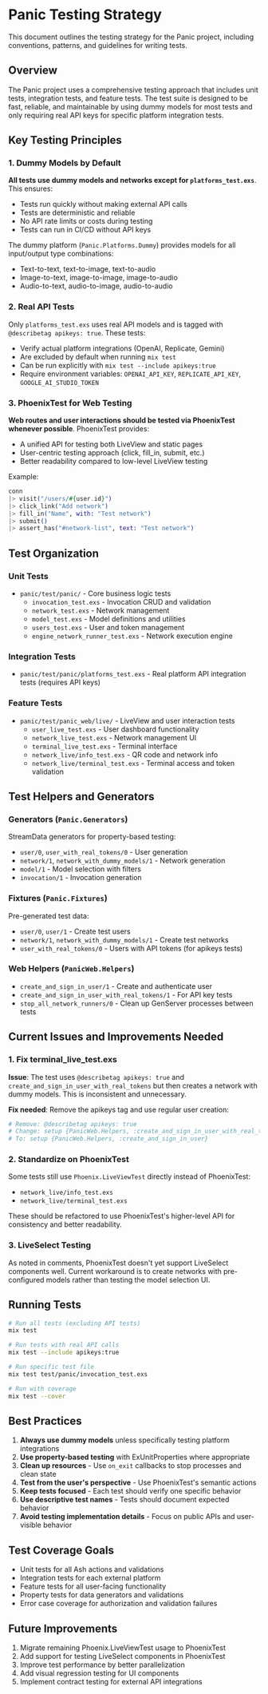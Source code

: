 # Panic Testing Strategy

This document outlines the testing strategy for the Panic project, including
conventions, patterns, and guidelines for writing tests.

## Overview

The Panic project uses a comprehensive testing approach that includes unit
tests, integration tests, and feature tests. The test suite is designed to be
fast, reliable, and maintainable by using dummy models for most tests and only
requiring real API keys for specific platform integration tests.

## Key Testing Principles

### 1. Dummy Models by Default

**All tests use dummy models and networks except for `platforms_test.exs`**.
This ensures:

- Tests run quickly without making external API calls
- Tests are deterministic and reliable
- No API rate limits or costs during testing
- Tests can run in CI/CD without API keys

The dummy platform (`Panic.Platforms.Dummy`) provides models for all
input/output type combinations:

- Text-to-text, text-to-image, text-to-audio
- Image-to-text, image-to-image, image-to-audio
- Audio-to-text, audio-to-image, audio-to-audio

### 2. Real API Tests

Only `platforms_test.exs` uses real API models and is tagged with
`@describetag apikeys: true`. These tests:

- Verify actual platform integrations (OpenAI, Replicate, Gemini)
- Are excluded by default when running `mix test`
- Can be run explicitly with `mix test --include apikeys:true`
- Require environment variables: `OPENAI_API_KEY`, `REPLICATE_API_KEY`,
  `GOOGLE_AI_STUDIO_TOKEN`

### 3. PhoenixTest for Web Testing

**Web routes and user interactions should be tested via PhoenixTest whenever
possible**. PhoenixTest provides:

- A unified API for testing both LiveView and static pages
- User-centric testing approach (click, fill_in, submit, etc.)
- Better readability compared to low-level LiveView testing

Example:

```elixir
conn
|> visit("/users/#{user.id}")
|> click_link("Add network")
|> fill_in("Name", with: "Test network")
|> submit()
|> assert_has("#network-list", text: "Test network")
```

## Test Organization

### Unit Tests

- `panic/test/panic/` - Core business logic tests
  - `invocation_test.exs` - Invocation CRUD and validation
  - `network_test.exs` - Network management
  - `model_test.exs` - Model definitions and utilities
  - `users_test.exs` - User and token management
  - `engine_network_runner_test.exs` - Network execution engine

### Integration Tests

- `panic/test/panic/platforms_test.exs` - Real platform API integration tests
  (requires API keys)

### Feature Tests

- `panic/test/panic_web/live/` - LiveView and user interaction tests
  - `user_live_test.exs` - User dashboard functionality
  - `network_live_test.exs` - Network management UI
  - `terminal_live_test.exs` - Terminal interface
  - `network_live/info_test.exs` - QR code and network info
  - `network_live/terminal_test.exs` - Terminal access and token validation

## Test Helpers and Generators

### Generators (`Panic.Generators`)

StreamData generators for property-based testing:

- `user/0`, `user_with_real_tokens/0` - User generation
- `network/1`, `network_with_dummy_models/1` - Network generation
- `model/1` - Model selection with filters
- `invocation/1` - Invocation generation

### Fixtures (`Panic.Fixtures`)

Pre-generated test data:

- `user/0`, `user/1` - Create test users
- `network/1`, `network_with_dummy_models/1` - Create test networks
- `user_with_real_tokens/0` - Users with API tokens (for apikeys tests)

### Web Helpers (`PanicWeb.Helpers`)

- `create_and_sign_in_user/1` - Create and authenticate user
- `create_and_sign_in_user_with_real_tokens/1` - For API key tests
- `stop_all_network_runners/0` - Clean up GenServer processes between tests

## Current Issues and Improvements Needed

### 1. Fix terminal_live_test.exs

**Issue**: The test uses `@describetag apikeys: true` and
`create_and_sign_in_user_with_real_tokens` but then creates a network with dummy
models. This is inconsistent and unnecessary.

**Fix needed**: Remove the apikeys tag and use regular user creation:

```elixir
# Remove: @describetag apikeys: true
# Change: setup {PanicWeb.Helpers, :create_and_sign_in_user_with_real_tokens}
# To: setup {PanicWeb.Helpers, :create_and_sign_in_user}
```

### 2. Standardize on PhoenixTest

Some tests still use `Phoenix.LiveViewTest` directly instead of PhoenixTest:

- `network_live/info_test.exs`
- `network_live/terminal_test.exs`

These should be refactored to use PhoenixTest's higher-level API for consistency
and better readability.

### 3. LiveSelect Testing

As noted in comments, PhoenixTest doesn't yet support LiveSelect components
well. Current workaround is to create networks with pre-configured models rather
than testing the model selection UI.

## Running Tests

```bash
# Run all tests (excluding API tests)
mix test

# Run tests with real API calls
mix test --include apikeys:true

# Run specific test file
mix test test/panic/invocation_test.exs

# Run with coverage
mix test --cover
```

## Best Practices

1. **Always use dummy models** unless specifically testing platform integrations
2. **Use property-based testing** with ExUnitProperties where appropriate
3. **Clean up resources** - Use `on_exit` callbacks to stop processes and clean
   state
4. **Test from the user's perspective** - Use PhoenixTest's semantic actions
5. **Keep tests focused** - Each test should verify one specific behavior
6. **Use descriptive test names** - Tests should document expected behavior
7. **Avoid testing implementation details** - Focus on public APIs and
   user-visible behavior

## Test Coverage Goals

- Unit tests for all Ash actions and validations
- Integration tests for each external platform
- Feature tests for all user-facing functionality
- Property tests for data generators and validations
- Error case coverage for authorization and validation failures

## Future Improvements

1. Migrate remaining Phoenix.LiveViewTest usage to PhoenixTest
2. Add support for testing LiveSelect components in PhoenixTest
3. Improve test performance by better parallelization
4. Add visual regression testing for UI components
5. Implement contract testing for external API integrations

